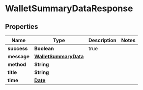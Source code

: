 
# WalletSummaryDataResponse

## Properties
Name | Type | Description | Notes
------------ | ------------- | ------------- | -------------
**success** | **Boolean** | true | 
**message** | [**WalletSummaryData**](WalletSummaryData.md) |  | 
**method** | **String** |  | 
**title** | **String** |  | 
**time** | [**Date**](Date.md) |  | 



